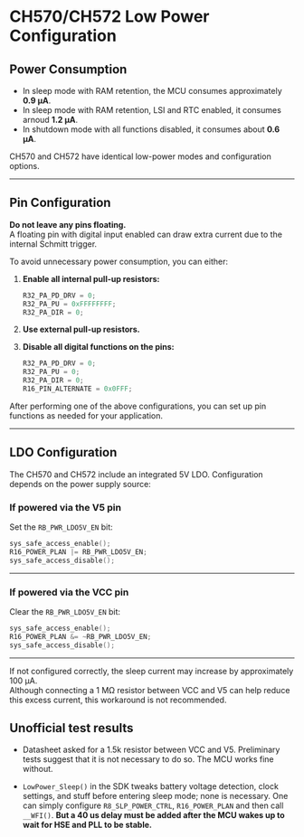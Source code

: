 # CH570/CH572 Low Power Configuration

## Power Consumption

- In sleep mode with RAM retention, the MCU consumes approximately **0.9 µA**.  
- In sleep mode with RAM retention, LSI and RTC enabled, it consumes arnoud **1.2 µA**.
- In shutdown mode with all functions disabled, it consumes about **0.6 µA**.

CH570 and CH572 have identical low-power modes and configuration options.

---

## Pin Configuration

**Do not leave any pins floating.**  
A floating pin with digital input enabled can draw extra current due to the internal Schmitt trigger.

To avoid unnecessary power consumption, you can either:

1. **Enable all internal pull-up resistors:**
    ```c
    R32_PA_PD_DRV = 0;
    R32_PA_PU = 0xFFFFFFFF;
    R32_PA_DIR = 0;
    ```

2. **Use external pull-up resistors.**

3. **Disable all digital functions on the pins:**
    ```c
    R32_PA_PD_DRV = 0;
    R32_PA_PU = 0;
    R32_PA_DIR = 0;
    R16_PIN_ALTERNATE = 0x0FFF;
    ```

After performing one of the above configurations, you can set up pin functions as needed for your application.

---

## LDO Configuration

The CH570 and CH572 include an integrated 5V LDO. Configuration depends on the power supply source:

### If powered via the V5 pin

Set the `RB_PWR_LDO5V_EN` bit:

```c
sys_safe_access_enable();
R16_POWER_PLAN |= RB_PWR_LDO5V_EN;
sys_safe_access_disable();
```

---

### If powered via the VCC pin

Clear the `RB_PWR_LDO5V_EN` bit:

```c
sys_safe_access_enable();
R16_POWER_PLAN &= ~RB_PWR_LDO5V_EN;
sys_safe_access_disable();
```

---

If not configured correctly, the sleep current may increase by approximately 100 µA.  
Although connecting a 1 MΩ resistor between VCC and V5 can help reduce this excess current, this workaround is not recommended.

## Unofficial test results

- Datasheet asked for a 1.5k resistor between VCC and V5. Preliminary tests suggest that it is not necessary to do so. The MCU works fine without.

- `LowPower_Sleep()` in the SDK tweaks battery voltage detection, clock settings, and stuff before entering sleep mode; none is necessary. One can simply configure `R8_SLP_POWER_CTRL`, `R16_POWER_PLAN` and then call `__WFI()`. **But a 40 us delay must be added after the MCU wakes up to wait for HSE and PLL to be stable.**
